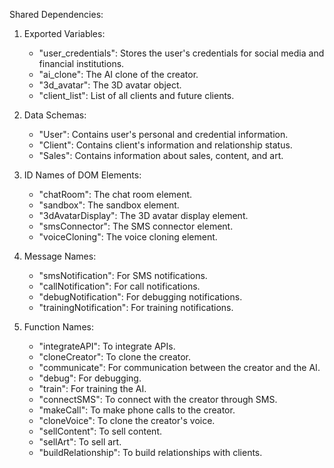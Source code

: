 Shared Dependencies:

1. Exported Variables:
   - "user_credentials": Stores the user's credentials for social media and financial institutions.
   - "ai_clone": The AI clone of the creator.
   - "3d_avatar": The 3D avatar object.
   - "client_list": List of all clients and future clients.

2. Data Schemas:
   - "User": Contains user's personal and credential information.
   - "Client": Contains client's information and relationship status.
   - "Sales": Contains information about sales, content, and art.

3. ID Names of DOM Elements:
   - "chatRoom": The chat room element.
   - "sandbox": The sandbox element.
   - "3dAvatarDisplay": The 3D avatar display element.
   - "smsConnector": The SMS connector element.
   - "voiceCloning": The voice cloning element.

4. Message Names:
   - "smsNotification": For SMS notifications.
   - "callNotification": For call notifications.
   - "debugNotification": For debugging notifications.
   - "trainingNotification": For training notifications.

5. Function Names:
   - "integrateAPI": To integrate APIs.
   - "cloneCreator": To clone the creator.
   - "communicate": For communication between the creator and the AI.
   - "debug": For debugging.
   - "train": For training the AI.
   - "connectSMS": To connect with the creator through SMS.
   - "makeCall": To make phone calls to the creator.
   - "cloneVoice": To clone the creator's voice.
   - "sellContent": To sell content.
   - "sellArt": To sell art.
   - "buildRelationship": To build relationships with clients.
